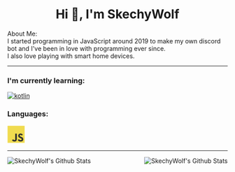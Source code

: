 <h1 align="center">Hi 👋, I'm SkechyWolf</h1>

<p align="left">
About Me:
<br>
I started programming in JavaScript around 2019 to make my own discord bot and I've been in love with programming ever since.
<br>
I also love playing with smart home devices.
</p>
<hr>
<h3 align="left">I'm currently learning:</h3>
<a href="https://kotlinlang.org" target="_blank" rel="noreferrer" title="Kotlin"> <img src="https://www.vectorlogo.zone/logos/kotlinlang/kotlinlang-icon.svg" alt="kotlin" width="40" height="40"/> </a>
<h3 align="left">Languages:</h3>
<p align="left"> 
<a href="https://developer.mozilla.org/en-US/docs/Web/JavaScript" target="_blank" rel="noreferrer" title="JavaScript"> <img src="https://raw.githubusercontent.com/devicons/devicon/master/icons/javascript/javascript-original.svg" alt="javascript" width="40" height="40"/></a>
</p>
<hr>
<div align="center">
<img align="left" alt="SkechyWolf's Github Stats" src="https://github-readme-stats.vercel.app/api?username=SkechyWolf&show_icons=true&hide_border=true&theme=city_lights">
<img align="right" alt="SkechyWolf's Github Stats" src="https://github-readme-stats.vercel.app/api/top-langs?username=SkechyWolf&show_icons=true&hide_border=true&layout=compact&theme=city_lights">
</div>
